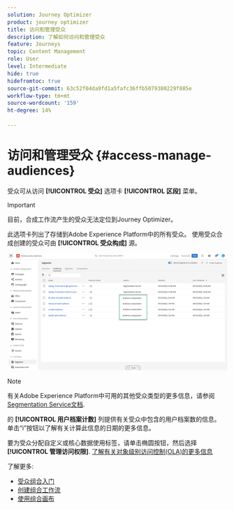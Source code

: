 ```yaml
---
solution: Journey Optimizer
product: journey optimizer
title: 访问和管理受众
description: 了解如何访问和管理受众
feature: Journeys
topic: Content Management
role: User
level: Intermediate
hide: true
hidefromtoc: true
source-git-commit: 63c52f04da9fd1a5fafc36ffb5079380229f885e
workflow-type: tm+mt
source-wordcount: '159'
ht-degree: 14%

---
```



# 访问和管理受众 {#access-manage-audiences}

受众可从访问 **[!UICONTROL 受众]** 选项卡 **[!UICONTROL 区段]** 菜单。

>[!IMPORTANT]
>
>目前，合成工作流产生的受众无法定位到Journey Optimizer。

此选项卡列出了存储到Adobe Experience Platform中的所有受众。 使用受众合成创建的受众可由 **[!UICONTROL 受众构成]** 源。

![](assets/audiences-list.png)

>[!NOTE]
>
>有关Adobe Experience Platform中可用的其他受众类型的更多信息，请参阅 [Segmentation Service文档](https://experienceleague.adobe.com/docs/experience-platform/segmentation/ui/overview.html).

的 **[!UICONTROL 用户档案计数]** 列提供有关受众中包含的用户档案数的信息。 单击“i”按钮以了解有关计算此信息的日期的更多信息。

要为受众分配自定义或核心数据使用标签，请单击椭圆按钮，然后选择 **[!UICONTROL 管理访问权限]**. [了解有关对象级别访问控制(OLA)的更多信息](../administration/object-based-access.md)

<!--
-edit an audience?
-->

了解更多:

* [受众组合入门](get-started-audience-orchestration.md)
* [创建组合工作流](create-compositions.md)
* [使用组合画布](composition-canvas.md)

